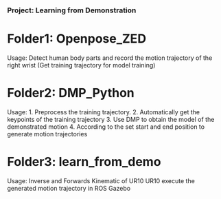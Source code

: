### Project: Learning from Demonstration ###

# Folder1: Openpose_ZED
   Usage: Detect human body parts and record the motion trajectory of the right wrist
             (Get training trajectory for model training)

# Folder2: DMP_Python 
Usage: 1. Preprocess the training trajectory. 
            2. Automatically get the keypoints of the training trajectory
            3. Use DMP to obtain the model of the demonstrated motion
            4. According to the set start and end position to generate motion trajectories


# Folder3: learn_from_demo 
Usage:  Inverse and Forwards Kinematic of UR10 
             UR10 execute the generated motion trajectory in ROS Gazebo


